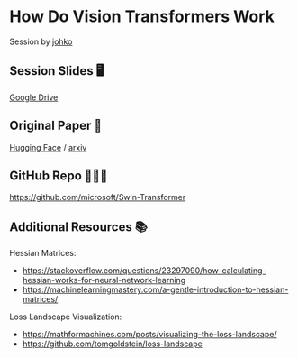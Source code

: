 # How Do Vision Transformers Work
Session by [johko](https://github.com/johko)


## Session Slides 🖥️
[Google Drive](https://docs.google.com/presentation/d/1PewOHVABkxx0jO9PoJSQi8to_WNlL4HdDp4M9e4L8hs/edit?usp=drivesdks)


## Original Paper 📄
[Hugging Face](https://huggingface.co/papers/2202.06709) /
[arxiv](https://arxiv.org/pdf/2202.06709.pdf)


## GitHub Repo 🧑🏽‍💻
https://github.com/microsoft/Swin-Transformer


## Additional Resources 📚
Hessian Matrices:

- https://stackoverflow.com/questions/23297090/how-calculating-hessian-works-for-neural-network-learning
- https://machinelearningmastery.com/a-gentle-introduction-to-hessian-matrices/

Loss Landscape Visualization:

- https://mathformachines.com/posts/visualizing-the-loss-landscape/
- https://github.com/tomgoldstein/loss-landscape